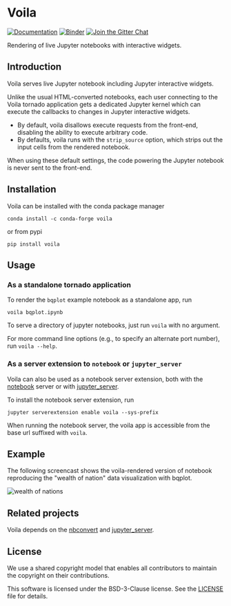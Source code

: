 # Voila

[![Documentation](http://readthedocs.org/projects/voila/badge/?version=latest)](https://voila.readthedocs.io/en/latest/?badge=latest)
[![Binder](https://mybinder.org/badge_logo.svg)](https://mybinder.org/v2/gh/QuantStack/voila/stable?urlpath=voila%2Ftree%2Fnotebooks)
[![Join the Gitter Chat](https://badges.gitter.im/Join%20Chat.svg)](https://gitter.im/QuantStack/Lobby?utm_source=badge&utm_medium=badge&utm_campaign=pr-badge&utm_content=badge)

Rendering of live Jupyter notebooks with interactive widgets.

## Introduction

Voila serves live Jupyter notebook including Jupyter interactive widgets.

Unlike the usual HTML-converted notebooks, each user connecting to the Voila
tornado application gets a dedicated Jupyter kernel which can execute the
callbacks to changes in Jupyter interactive widgets.

- By default, voila disallows execute requests from the front-end, disabling
  the ability to execute arbitrary code.
- By defaults, voila runs with the `strip_source` option, which strips out the
  input cells from the rendered notebook.

When using these default settings, the code powering the Jupyter notebook is
never sent to the front-end.

## Installation

Voila can be installed with the conda package manager

```
conda install -c conda-forge voila
```

or from pypi

```
pip install voila
```

## Usage

### As a standalone tornado application

To render the `bqplot` example notebook as a standalone app, run

```
voila bqplot.ipynb
```

To serve a directory of jupyter notebooks, just run `voila` with no argument.

For more command line options (e.g., to specify an alternate port number),
run `voila --help`.

### As a server extension to `notebook` or `jupyter_server`

Voila can also be used as a notebook server extension, both with the
[notebook](https://github.com/jupyter/notebook) server or with
[jupyter_server](https://github.com/jupyter/jupyter_server).

To install the notebook server extension, run

```
jupyter serverextension enable voila --sys-prefix
```

When running the notebook server, the voila app is accessible from the base url
suffixed with `voila`.

## Example

The following screencast shows the voila-rendered version of notebook
reproducing the "wealth of nation" data visualization with bqplot.

![wealth of nations](voila-won.gif)

## Related projects

Voila depends on the [nbconvert](https://github.com/jupyter/nbconvert) and
[jupyter_server](https://github.com/jupyter/jupyter_server/).

## License

We use a shared copyright model that enables all contributors to maintain the
copyright on their contributions.

This software is licensed under the BSD-3-Clause license. See the
[LICENSE](LICENSE) file for details.
